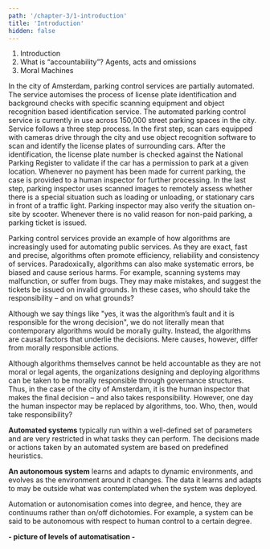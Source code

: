 ```yaml
---
path: '/chapter-3/1-introduction'
title: 'Introduction'
hidden: false
---
```


<chapter-box>

1. Introduction
2. What is “accountability”? Agents, acts and omissions
3. Moral Machines

</chapter-box>

In the city of Amsterdam, parking control services are partially automated. The service automises
the process of license plate identification and background checks with specific scanning equipment
and object recognition based identification service. The automated parking control service is
currently in use across 150,000 street parking spaces in the city. Service follows a three step
process. In the first step, scan cars equipped with cameras drive through the city and use object
recognition software to scan and identify the license plates of surrounding cars. After the
identification, the license plate number is checked against the National Parking Register to validate
if the car has a permission to park at a given location. Whenever no payment has been made for
current parking, the case is provided to a human inspector for further processing. In the last step,
parking inspector uses scanned images to remotely assess whether there is a special situation such
as loading or unloading, or stationary cars in front of a traffic light. Parking inspector may also
verify the situation on-site by scooter. Whenever there is no valid reason for non-paid parking, a
parking ticket is issued.

Parking control services provide an example of how algorithms are increasingly used for automating public services.  As they are exact, fast and precise, algorithms often promote efficiency, reliability and consistency of services.  Paradoxically, algorithms can also make systematic errors, be biased and cause serious harms. For example, scanning systems may malfunction, or suffer from bugs. They may make mistakes, and suggest the tickets be issued on invalid grounds. In these cases, who should take the responsibility – and on what grounds?

Although we say things like "yes, it was the algorithm’s fault and it is responsible for the wrong decision", we do not literally mean that contemporary algorithms would be morally guilty. Instead, the algorithms are causal factors that underlie the decisions. Mere causes, however, differ from morally responsible actions.

Although algorithms themselves cannot be held accountable as they are not moral or legal agents, the organizations designing and deploying algorithms can be taken to be morally responsible  through governance structures. Thus, in the case of the city of Amsterdam, it is the human inspector that makes the final decision – and also takes responsibility. However, one day the human inspector may be replaced by algorithms, too. Who, then, would take responsibility?


<text-box icon="techIcon" name="Automated vs. autonomous decision making">

**Automated systems** typically run within a well-defined set of parameters and are very
restricted in what tasks they can perform. The decisions made or actions taken by an
automated system are based on predefined heuristics.

**An autonomous system** learns and adapts to dynamic environments, and evolves as the
environment around it changes. The data it learns and adapts to may be outside what was
contemplated when the system was deployed.

Automation or autonomisation comes into degree, and hence, they are continuums rather
than on/off dichotomies. For example, a system can be said to be autonomous with
respect to human control to a certain degree.

  **- picture of levels of automatisation -**

</text-box>
